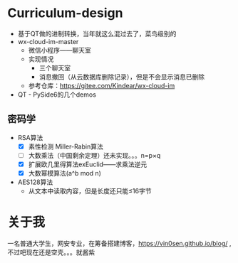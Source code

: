 # Curriculum-design
- 基于QT做的进制转换，当年就这么混过去了，菜鸟级别的
- wx-cloud-im-master
  - 微信小程序——聊天室
  - 实现情况
    - 三个聊天室
    - 消息撤回（从云数据库删除记录），但是不会显示消息已删除
  - 参考仓库：https://gitee.com/Kindear/wx-cloud-im
- QT - PySide6的几个demos
 
## 密码学
- RSA算法
  - [x] 素性检测 Miller-Rabin算法
  - [ ] 大数乘法（中国剩余定理）还未实现。。。n=p×q
  - [x] 扩展欧几里得算法exEuclid——求乘法逆元
  - [x] 大数幂模算法(a^b mod n)
- AES128算法
  - 从文本中读取内容，但是长度还只能≤16字节

# 关于我
一名普通大学生，网安专业，在筹备搭建博客，https://vin0sen.github.io/blog/ , 不过吧现在还是空壳。。。就酱紫